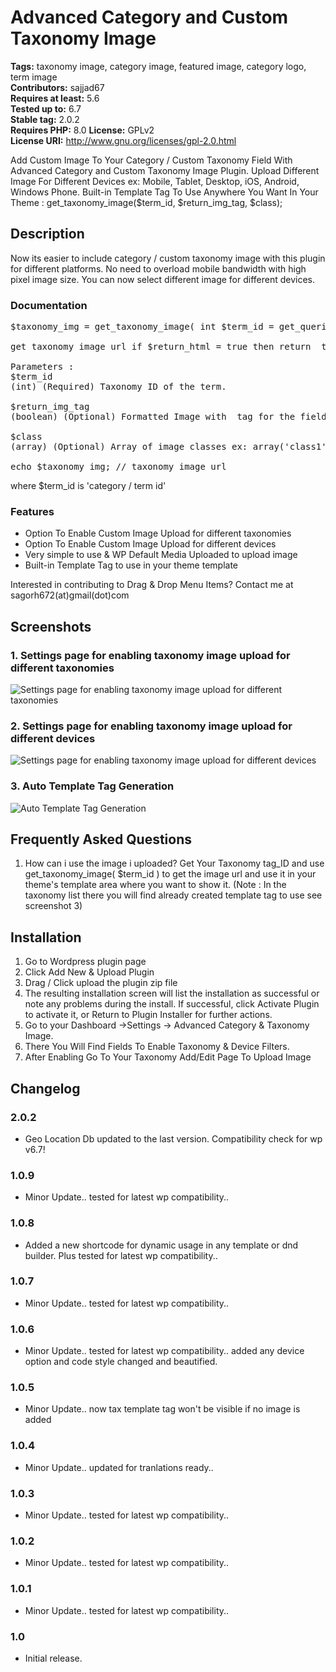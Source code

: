 # Advanced Category and Custom Taxonomy Image

**Tags:** taxonomy image, category image, featured image, category logo, term image \
**Contributors:** sajjad67 \
**Requires at least:** 5.6 \
**Tested up to:** 6.7 \
**Stable tag:** 2.0.2 \
**Requires PHP:** 8.0
**License:** GPLv2 \
**License URI:** http://www.gnu.org/licenses/gpl-2.0.html

Add Custom Image To Your Category / Custom Taxonomy Field With Advanced Category and Custom Taxonomy Image Plugin.
Upload Different Image For Different Devices ex: Mobile, Tablet, Desktop, iOS, Android, Windows Phone.
Built-in Template Tag To Use Anywhere You Want In Your Theme : get_taxonomy_image($term_id, $return_img_tag, $class);

## Description

Now its easier to include category / custom taxonomy image with this plugin for different platforms. No need to overload mobile bandwidth with high pixel image size. You can now select different image for different devices.

### Documentation

<pre>
$taxonomy_img = get_taxonomy_image( int $term_id = get_queried_object()->term_id , boolean $return_img_tag = false , array $class = array() );

get taxonomy image url if $return_html = true then return <img> tag

Parameters :
$term_id
(int) (Required) Taxonomy ID of the term.

$return_img_tag
(boolean) (Optional) Formatted Image with <img> tag for the field during output.

$class
(array) (Optional) Array of image classes ex: array('class1','class2',...) but $return_img_tag should be true to add image class.

echo $taxonomy_img; // taxonomy image url
</pre>

where $term_id is 'category / term id'

### Features

* Option To Enable Custom Image Upload for different taxonomies 
* Option To Enable Custom Image Upload for different devices 
* Very simple to use & WP Default Media Uploaded to upload image
* Built-in Template Tag to use in your theme template

Interested in contributing to Drag & Drop Menu Items?
Contact me at sagorh672(at)gmail(dot)com

## Screenshots

### 1. Settings page for enabling taxonomy image upload for different taxonomies

![Settings page for enabling taxonomy image upload for different taxonomies](https://ps.w.org/advanced-category-and-custom-taxonomy-image/assets/screenshot-1.png)

### 2. Settings page for enabling taxonomy image upload for different devices

![Settings page for enabling taxonomy image upload for different devices](https://ps.w.org/advanced-category-and-custom-taxonomy-image/assets/screenshot-2.png)

### 3. Auto Template Tag Generation

![Auto Template Tag Generation](https://ps.w.org/advanced-category-and-custom-taxonomy-image/assets/screenshot-3.png)



## Frequently Asked Questions

1. How can i use the image i uploaded?
Get Your Taxonomy tag_ID and use get_taxonomy_image( $term_id ) to get the image url and use it in your theme's template area where you want to show it. (Note : In the taxonomy list there you will find already created template tag to use see screenshot 3)

## Installation

1. Go to Wordpress plugin page
2. Click Add New & Upload Plugin
3. Drag / Click upload the plugin zip file
4. The resulting installation screen will list the installation as successful or note any problems during the install.
If successful, click Activate Plugin to activate it, or Return to Plugin Installer for further actions.
3. Go to your Dashboard ->Settings -> Advanced Category & Taxonomy Image.
4. There You Will Find Fields To Enable Taxonomy & Device Filters.
6. After Enabling Go To Your Taxonomy Add/Edit Page To Upload Image

## Changelog
### 2.0.2

* Geo Location Db updated to the last version. Compatibility check for wp v6.7!

### 1.0.9

* Minor Update.. tested for latest wp compatibility..

### 1.0.8

* Added a new shortcode for dynamic usage in any template or dnd builder. Plus tested for latest wp compatibility..
### 1.0.7

* Minor Update.. tested for latest wp compatibility..

### 1.0.6

* Minor Update.. tested for latest wp compatibility.. added any device option and code style changed and beautified.
### 1.0.5

* Minor Update.. now tax template tag won't be visible if no image is added
### 1.0.4

* Minor Update.. updated for tranlations ready..
### 1.0.3

* Minor Update.. tested for latest wp compatibility..
### 1.0.2

* Minor Update.. tested for latest wp compatibility..
### 1.0.1

* Minor Update.. tested for latest wp compatibility..
### 1.0

* Initial release.

